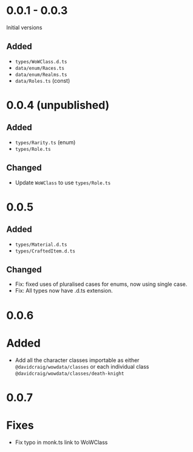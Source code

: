 # 0.0.1 - 0.0.3

Initial versions

## Added
- `types/WoWClass.d.ts`
- `data/enum/Races.ts`
- `data/enum/Realms.ts`
- `data/Roles.ts` (const)

# 0.0.4 (unpublished)

## Added

- `types/Rarity.ts` (enum)
- `types/Role.ts`

## Changed

 - Update `WoWClass` to use `types/Role.ts`

# 0.0.5

## Added

 - `types/Material.d.ts`
 - `types/CraftedItem.d.ts`

## Changed

 - Fix: fixed uses of pluralised cases for enums, now using single case.
 - Fix: All types now have .d.ts extension.

# 0.0.6

# Added

 - Add all the character classes importable as either `@davidcraig/wowdata/classes` or each individual class `@davidcraig/wowdata/classes/death-knight`

# 0.0.7

# Fixes

 - Fix typo in monk.ts link to WoWClass